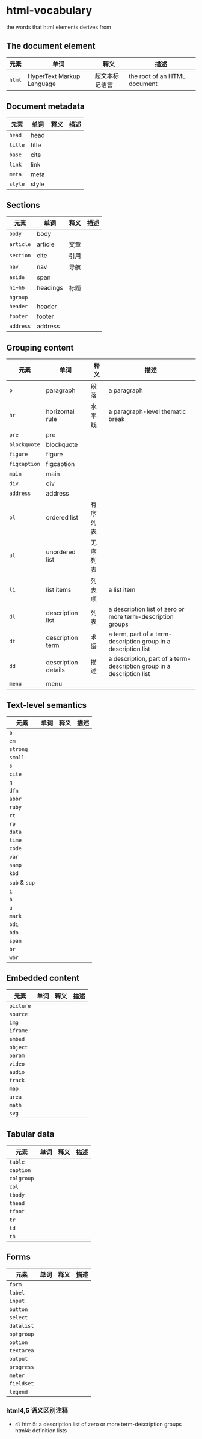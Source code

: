 # html-vocabulary

the words that html elements derives from

## The document element

| 元素   | 单词                      | 释义           | 描述                         |
| ------ | ------------------------- | -------------- | ---------------------------- |
| `html` | HyperText Markup Language | 超文本标记语言 | the root of an HTML document |

## Document metadata

| 元素    | 单词  | 释义 | 描述 |
| ------- | ----- | ---- | ---- |
| `head`  | head  |      |      |
| `title` | title |      |      |
| `base`  | cite  |      |      |
| `link`  | link  |      |      |
| `meta`  | meta  |      |      |
| `style` | style |      |      |

## Sections

| 元素      | 单词     | 释义 | 描述 |
| --------- | -------- | ---- | ---- |
| `body`    | body     |      |      |
| `article` | article  | 文章 |      |
| `section` | cite     | 引用 |      |
| `nav`     | nav      | 导航 |      |
| `aside`   | span     |      |      |
| `h1~h6`   | headings | 标题 |      |
| `hgroup`  |          |      |      |
| `header`  | header   |      |      |
| `footer`  | footer   |      |      |
| `address` | address  |      |      |

## Grouping content

| 元素         | 单词                | 释义     | 描述                                                                  |
| ------------ | ------------------- | -------- | --------------------------------------------------------------------- |
| `p`          | paragraph           | 段落     | a paragraph                                                           |
| `hr`         | horizontal rule     | 水平线   | a paragraph-level thematic break                                      |
| `pre`        | pre                 |          |                                                                       |
| `blockquote` | blockquote          |          |                                                                       |
| `figure`     | figure              |          |                                                                       |
| `figcaption` | figcaption          |          |                                                                       |
| `main`       | main                |          |                                                                       |
| `div`        | div                 |          |                                                                       |
| `address`    | address             |          |                                                                       |
| `ol`         | ordered list        | 有序列表 |                                                                       |
| `ul`         | unordered list      | 无序列表 |                                                                       |
| `li`         | list items          | 列表项   | a list item                                                           |
| `dl`         | description list    | 列表     | a description list of zero or more term-description groups            |
| `dt`         | description term    | 术语     | a term, part of a term-description group in a description list        |
| `dd`         | description details | 描述     | a description, part of a term-description group in a description list |
| `menu`       | menu                |          |                                                                       |

## Text-level semantics

| 元素          | 单词 | 释义 | 描述 |
| ------------- | ---- | ---- | ---- |
| `a`           |      |      |      |
| `em`          |      |      |      |
| `strong`      |      |      |      |
| `small`       |      |      |      |
| `s`           |      |      |      |
| `cite`        |      |      |      |
| `q`           |      |      |      |
| `dfn`         |      |      |      |
| `abbr`        |      |      |      |
| `ruby`        |      |      |      |
| `rt`          |      |      |      |
| `rp`          |      |      |      |
| `data`        |      |      |      |
| `time`        |      |      |      |
| `code`        |      |      |      |
| `var`         |      |      |      |
| `samp`        |      |      |      |
| `kbd`         |      |      |      |
| `sub` & `sup` |      |      |      |
| `i`           |      |      |      |
| `b`           |      |      |      |
| `u`           |      |      |      |
| `mark`        |      |      |      |
| `bdi`         |      |      |      |
| `bdo`         |      |      |      |
| `span`        |      |      |      |
| `br`          |      |      |      |
| `wbr`         |      |      |      |

## Embedded content

| 元素      | 单词 | 释义 | 描述 |
| --------- | ---- | ---- | ---- |
| `picture` |      |      |      |
| `source`  |      |      |      |
| `img`     |      |      |      |
| `iframe`  |      |      |      |
| `embed`   |      |      |      |
| `object`  |      |      |      |
| `param`   |      |      |      |
| `video`   |      |      |      |
| `audio`   |      |      |      |
| `track`   |      |      |      |
| `map`     |      |      |      |
| `area`    |      |      |      |
| `math`    |      |      |      |
| `svg`     |      |      |      |

## Tabular data

| 元素       | 单词 | 释义 | 描述 |
| ---------- | ---- | ---- | ---- |
| `table`    |      |      |      |
| `caption`  |      |      |      |
| `colgroup` |      |      |      |
| `col`      |      |      |      |
| `tbody`    |      |      |      |
| `thead`    |      |      |      |
| `tfoot`    |      |      |      |
| `tr`       |      |      |      |
| `td`       |      |      |      |
| `th`       |      |      |      |

## Forms

| 元素       | 单词 | 释义 | 描述 |
| ---------- | ---- | ---- | ---- |
| `form`     |      |      |      |
| `label`    |      |      |      |
| `input`    |      |      |      |
| `button`   |      |      |      |
| `select`   |      |      |      |
| `datalist` |      |      |      |
| `optgroup` |      |      |      |
| `option`   |      |      |      |
| `textarea` |      |      |      |
| `output`   |      |      |      |
| `progress` |      |      |      |
| `meter`    |      |      |      |
| `fieldset` |      |      |      |
| `legend`   |      |      |      |

### html4,5 语义区别注释

* `dl`
  html5: a description list of zero or more term-description groups
  html4: definition lists
